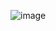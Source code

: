 ![image](https://github.com/Waterblokey/User-Page/assets/118576768/13a4faed-b493-4ed1-9f7c-58da52642b06)
